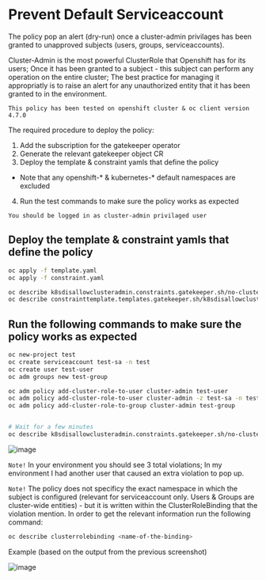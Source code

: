 # Prevent Default Serviceaccount

The policy pop an alert (dry-run) once a cluster-admin privilages has been granted to unapproved subjects (users, groups, serviceaccounts).

Cluster-Admin is the most powerful ClusterRole that Openshift has for its users; Once it has been granted to a subject - this subject can perform any operation on the entire cluster; The best practice for managing it appropriatly is to raise an alert for any unauthorized entity that it has been granted to in the environment.

`This policy has been tested on openshift cluster & oc client version 4.7.0`

The required procedure to deploy the policy:

1. Add the subscription for the gatekeeper operator
2. Generate the relevant gatekeeper object CR
3. Deploy the template & constraint yamls that define the policy
* Note that any openshift-* & kubernetes-* default namespaces are excluded
4. Run the test commands to make sure the policy works as expected

`You should be logged in as cluster-admin privilaged user`

## Deploy the template & constraint yamls that define the policy

```bash
oc apply -f template.yaml
oc apply -f constraint.yaml

oc describe k8sdisallowclusteradmin.constraints.gatekeeper.sh/no-cluster-admin
oc describe constrainttemplate.templates.gatekeeper.sh/k8sdisallowclusteradmin
```

## Run the following commands to make sure the policy works as expected
```bash
oc new-project test
oc create serviceaccount test-sa -n test
oc create user test-user
oc adm groups new test-group

oc adm policy add-cluster-role-to-user cluster-admin test-user
oc adm policy add-cluster-role-to-user cluster-admin -z test-sa -n test
oc adm policy add-cluster-role-to-group cluster-admin test-group


# Wait for a few minutes
oc describe k8sdisallowclusteradmin.constraints.gatekeeper.sh/no-cluster-admin
```

![image](https://user-images.githubusercontent.com/60185557/125775671-566238fc-ecd7-4d4b-9cce-c6d56214e5dd.png)

`Note!` In your environment you should see 3 total violations; In my environment I had another user that caused an extra violation to pop up.


`Note!` The policy does not specificy the exact namespace in which the subject is configured (relevant for serviceaccount only. Users & Groups are cluster-wide entities) - but it is written within the ClusterRoleBinding that the violation mention. In order to get the relevant information run the following command:

```bash
oc describe clusterrolebinding <name-of-the-binding>
```

Example (based on the output from the previous screenshot)

![image](https://user-images.githubusercontent.com/60185557/125776066-789ce1bd-634c-45ec-b635-1a5e193f23f5.png)
